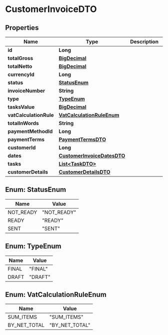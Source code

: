 # CustomerInvoiceDTO

## Properties
Name | Type | Description | Notes
------------ | ------------- | ------------- | -------------
**id** | **Long** |  |  [optional]
**totalGross** | [**BigDecimal**](BigDecimal.md) |  |  [optional]
**totalNetto** | [**BigDecimal**](BigDecimal.md) |  |  [optional]
**currencyId** | **Long** |  |  [optional]
**status** | [**StatusEnum**](#StatusEnum) |  |  [optional]
**invoiceNumber** | **String** |  |  [optional]
**type** | [**TypeEnum**](#TypeEnum) |  |  [optional]
**tasksValue** | [**BigDecimal**](BigDecimal.md) |  |  [optional]
**vatCalculationRule** | [**VatCalculationRuleEnum**](#VatCalculationRuleEnum) |  |  [optional]
**totalInWords** | **String** |  |  [optional]
**paymentMethodId** | **Long** |  |  [optional]
**paymentTerms** | [**PaymentTermsDTO**](PaymentTermsDTO.md) |  |  [optional]
**customerId** | **Long** |  |  [optional]
**dates** | [**CustomerInvoiceDatesDTO**](CustomerInvoiceDatesDTO.md) |  |  [optional]
**tasks** | [**List&lt;TaskDTO&gt;**](TaskDTO.md) |  |  [optional]
**customerDetails** | [**CustomerDetailsDTO**](CustomerDetailsDTO.md) |  |  [optional]

<a name="StatusEnum"></a>
## Enum: StatusEnum
Name | Value
---- | -----
NOT_READY | &quot;NOT_READY&quot;
READY | &quot;READY&quot;
SENT | &quot;SENT&quot;

<a name="TypeEnum"></a>
## Enum: TypeEnum
Name | Value
---- | -----
FINAL | &quot;FINAL&quot;
DRAFT | &quot;DRAFT&quot;

<a name="VatCalculationRuleEnum"></a>
## Enum: VatCalculationRuleEnum
Name | Value
---- | -----
SUM_ITEMS | &quot;SUM_ITEMS&quot;
BY_NET_TOTAL | &quot;BY_NET_TOTAL&quot;
